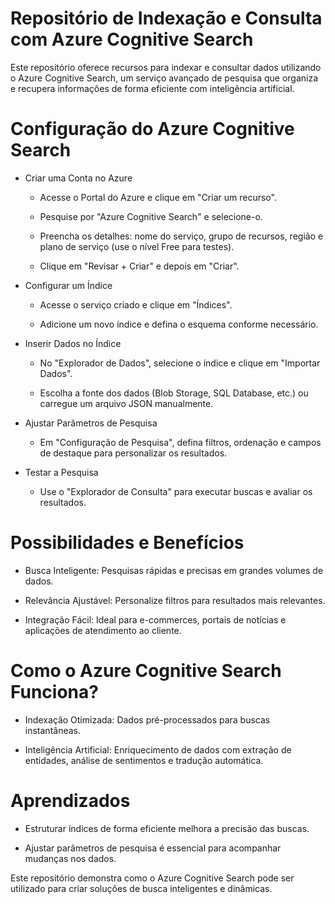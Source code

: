 # Repositório de Indexação e Consulta com Azure Cognitive Search
Este repositório oferece recursos para indexar e consultar dados utilizando o Azure Cognitive Search, um serviço avançado de pesquisa que organiza e recupera informações de forma eficiente com inteligência artificial.

# Configuração do Azure Cognitive Search
- Criar uma Conta no Azure

  * Acesse o Portal do Azure e clique em "Criar um recurso".

  * Pesquise por "Azure Cognitive Search" e selecione-o.

  * Preencha os detalhes: nome do serviço, grupo de recursos, região e plano de serviço (use o nível Free para testes).

  * Clique em "Revisar + Criar" e depois em "Criar".

- Configurar um Índice

  * Acesse o serviço criado e clique em "Índices".

  * Adicione um novo índice e defina o esquema conforme necessário.

- Inserir Dados no Índice

  * No "Explorador de Dados", selecione o índice e clique em "Importar Dados".

  * Escolha a fonte dos dados (Blob Storage, SQL Database, etc.) ou carregue um arquivo JSON manualmente.

- Ajustar Parâmetros de Pesquisa

  * Em "Configuração de Pesquisa", defina filtros, ordenação e campos de destaque para personalizar os resultados.

- Testar a Pesquisa

  * Use o "Explorador de Consulta" para executar buscas e avaliar os resultados.

# Possibilidades e Benefícios
- Busca Inteligente: Pesquisas rápidas e precisas em grandes volumes de dados.

- Relevância Ajustável: Personalize filtros para resultados mais relevantes.

- Integração Fácil: Ideal para e-commerces, portais de notícias e aplicações de atendimento ao cliente.

# Como o Azure Cognitive Search Funciona?
- Indexação Otimizada: Dados pré-processados para buscas instantâneas.

- Inteligência Artificial: Enriquecimento de dados com extração de entidades, análise de sentimentos e tradução automática.

# Aprendizados
- Estruturar índices de forma eficiente melhora a precisão das buscas.

- Ajustar parâmetros de pesquisa é essencial para acompanhar mudanças nos dados.

Este repositório demonstra como o Azure Cognitive Search pode ser utilizado para criar soluções de busca inteligentes e dinâmicas.

